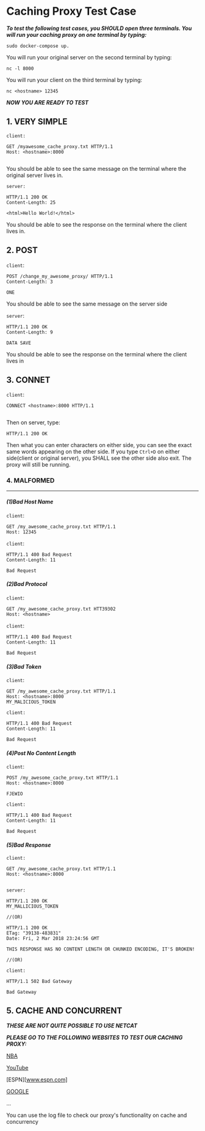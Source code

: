 # Caching Proxy Test Case

***To test the following test cases, you SHOULD open three terminals. You will run your caching proxy on one terminal by typing:***

 `sudo docker-compose up.` 

You will run your original server on the second terminal by typing:

`nc -l 8000`

You will run your client on the third terminal by typing:

`nc <hostname> 12345` 

***NOW YOU ARE READY TO TEST***

## 1. VERY SIMPLE

`client:`

```http
GET /myawesome_cache_proxy.txt HTTP/1.1
Host: <hostname>:8000


```



You should be able to see the same message on the terminal where the original server lives in.

`server:`

```http
HTTP/1.1 200 OK
Content-Length: 25

<html>Hello World!</html>
```



You should be able to see the response on the terminal where the client lives in.

 

## 2. POST

`client`:

```http
POST /change_my_awesome_proxy/ HTTP/1.1
Content-Length: 3

ONE
```

You should be able to see the same message on the server side

`server`:

```http
HTTP/1.1 200 OK
Content-Length: 9

DATA SAVE
```

You should be able to see the response on the terminal where the client lives in

## 3. CONNET

`client`:

```http
CONNECT <hostname>:8000 HTTP/1.1


```

Then on server, type:

```http
HTTP/1.1 200 OK

```

Then what you can enter characters on either side, you can see the exact same words appearing on the other side. If you type `Ctrl+D` on either side(client or original server), you SHALL see the other side also exit. The proxy will still be running.



### 4. MALFORMED

---

#### _(1)Bad Host Name_

`client`:

```http
GET /my_awesome_cache_proxy.txt HTTP/1.1
Host: 12345
```

`client`:

```http
HTTP/1.1 400 Bad Request
Content-Length: 11

Bad Request
```



#### _(2)Bad Protocol_

`client`:

```http
GET /my_awesome_cache_proxy.txt HTT39302
Host: <hostname>

```

`client`:

```http
HTTP/1.1 400 Bad Request
Content-Length: 11

Bad Request
```



#### _(3)Bad Token_

`client`:

```http
GET /my_awesome_cache_proxy.txt HTTP/1.1
Host: <hostname>:8000
MY_MALICIOUS_TOKEN

```

`client:`

```http
HTTP/1.1 400 Bad Request
Content-Length: 11

Bad Request
```



#### _(4)Post No Content Length_

`client`:

```http
POST /my_awesome_cache_proxy.txt HTTP/1.1
Host: <hostname>:8000

FJEWIO
```

`client:`

```http
HTTP/1.1 400 Bad Request
Content-Length: 11

Bad Request
```



#### _(5)Bad Response_

`client:`

```http
GET /my_awesome_cache_proxy.txt HTTP/1.1
Host: <hostname>:8000


```

`server:`

```http
HTTP/1.1 200 OK
MY_MALLICIOUS_TOKEN

//(OR)

HTTP/1.1 200 OK
ETag: "39138-483831"
Date: Fri, 2 Mar 2018 23:24:56 GMT

THIS RESPONSE HAS NO CONTENT LENGTH OR CHUNKED ENCODING, IT'S BROKEN!

//(OR)

```

`client:`

```http
HTTP/1.1 502 Bad Gateway

Bad Gateway
```



## 5. CACHE AND CONCURRENT

***THESE ARE NOT QUITE POSSIBLE TO USE NETCAT***

***PLEASE GO TO THE FOLLOWING WEBSITES TO TEST OUR CACHING PROXY:***

[NBA](www.nba.com)

[YouTube](www.youtube.com)

[ESPN][www.espn.com]

[GOOGLE](www.google.com)

...

You can use the log file to check our proxy's functionality on cache and concurrency





